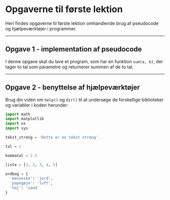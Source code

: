 # Opgaverne til første lektion
Heri findes opgaverne til første lektion omhandlende brug af pseudocode og hjælpeværktøjer i programmer.

---
## Opgave 1 - implementation af pseudocode
I denne opgave skal du lave et program, som har en funktion `sum(a, b)`, der tager to tal som parametre og returnerer summen af de to tal.

---


## Opgave 2 - benyttelse af hjælpeværktøjer
Brug din viden om `help()` og `dir()` til at undersøge de forskellige biblioteker og variabler i koden herunder:
```python
import math
import matplotlib
import os
import sys

tekst_streng = 'Dette er en tekst streng'

tal = 1

kommatal = 2.3

liste = [1, 2, 3, 4, 5]

ordbog = {
  'menneske': 'jord',
  'papegøje': 'luft',
  'haj': 'vand'
}
```